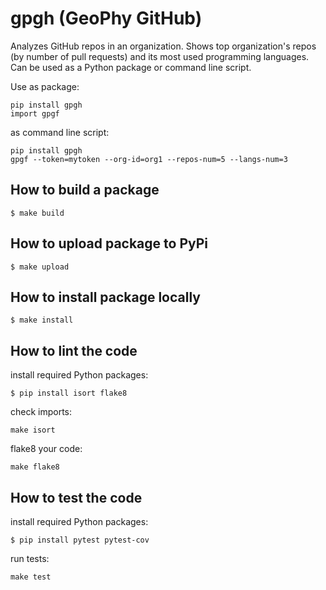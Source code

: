 # gpgh (GeoPhy GitHub)

Analyzes GitHub repos in an organization. Shows top organization's repos (by number of pull requests) and its most used programming languages. Can be used as a Python package or command line script.

Use as package:
```
pip install gpgh
import gpgf
```

as command line script:
```
pip install gpgh
gpgf --token=mytoken --org-id=org1 --repos-num=5 --langs-num=3
```


## How to build a package
```
$ make build
```

## How to upload package to PyPi
```
$ make upload
```

## How to install package locally
```
$ make install
```

## How to lint the code

install required Python packages:
```
$ pip install isort flake8
```

check imports:
```
make isort
```

flake8 your code:
```
make flake8
```

## How to test the code

install required Python packages:
```
$ pip install pytest pytest-cov
```

run tests:
```
make test
```
